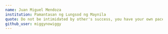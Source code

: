 ```yaml
---
name: Juan Miguel Mendoza
institution: Pamantasan ng Lungsod ng Maynila
quote: Do not be intimidated by other's success, you have your own pace.
github_user: miggynowiggy
---
```

